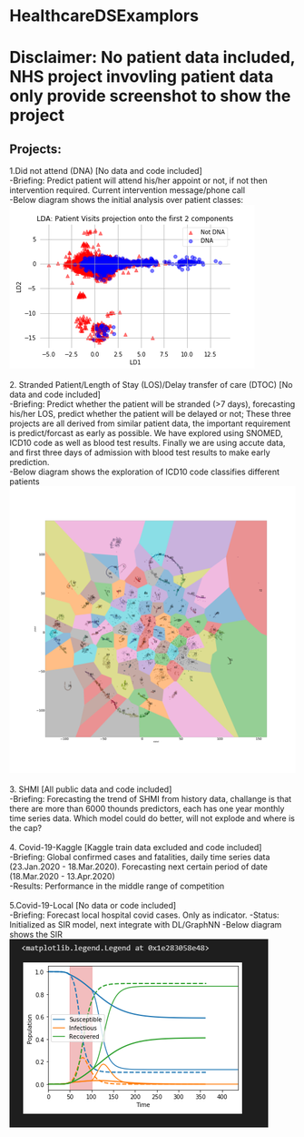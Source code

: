# HealthcareDSExamplors
 # Disclaimer: No patient data included, NHS project invovling patient data only provide screenshot to show the project <br/>
## Projects: <br/>
 1.Did not attend (DNA) [No data and code included] <br/>
  -Briefing: Predict patient will attend his/her appoint or not, if not then intervention required. Current intervention message/phone call<br/>
  -Below diagram shows the initial analysis over patient classes:<br/>
  ![Patient Clusters](/DNA/Patient%20Visits%20LDA_2015_4.png)<br/>
  <br/>
 2. Stranded Patient/Length of Stay (LOS)/Delay transfer of care (DTOC) [No data and code included]<br/>
  -Briefing: Predict whether the patient will be stranded (>7 days), forecasting his/her LOS, predict whether the patient will be delayed or not; These three projects are all derived from similar patient data, the important requirement is predict/forcast as early as possible. We have explored using SNOMED, ICD10 code as well as blood test results. Finally we are using accute data, and first three days of admission with blood test results to make early prediction. <br/>
  -Below diagram shows the exploration of ICD10 code classifies different patients <br/>
  ![Patient Clusters ICD10](/StrandedLOSDTOC/100cluster.png)<br/>
  <br/>
 3. SHMI [All public data and code included]<br/>
  -Briefing: Forecasting the trend of SHMI from history data, challange is that there are more than 6000 thounds predictors, each has one year monthly time series data. Which model could do better, will not explode and where is the cap? <br/> 
  <br/>
 4. Covid-19-Kaggle [Kaggle train data excluded and code included]<br/>
  -Briefing: Global confirmed cases and fatalities, daily time series data (23.Jan.2020 - 18.Mar.2020). Forecasting next certain period of date (18.Mar.2020 - 13.Apr.2020) <br/>
  -Results: Performance in the middle range of competition<br/>
 <br/>
 5.Covid-19-Local [No data or code included]<br/>
  -Briefing: Forecast local hospital covid cases. Only as indicator. 
  -Status: Initialized as SIR model, next integrate with DL/GraphNN
  -Below diagram shows the SIR <br/>
  ![SIR](/covid-19-local/Capture.PNG)<br/>
 
